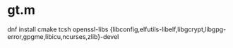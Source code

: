 # gt.m


dnf install cmake tcsh openssl-libs {libconfig,elfutils-libelf,libgcrypt,libgpg-error,gpgme,libicu,ncurses,zlib}-devel
